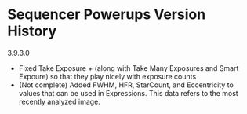 ﻿# Sequencer Powerups Version History

3.9.3.0
 - Fixed Take Exposure + (along with Take Many Exposures and Smart Expoure) so that they play nicely with exposure counts
 - (Not complete) Added FWHM, HFR, StarCount, and Eccentricity to values that can be used in Expressions.  This data refers to the most recently analyzed image.



